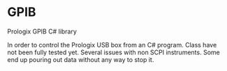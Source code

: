 GPIB
====

Prologix GPIB C# library

In order to control the Prologix USB box from an C# program. 
Class have not been fully tested yet.
Several issues with non SCPI instruments. Some end up pouring out data without any way to stop it. 
